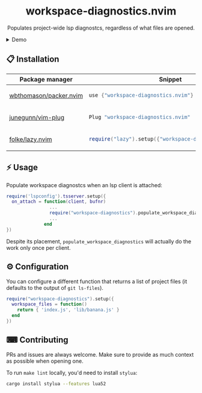 <p align="center">
  <h1 align="center">workspace-diagnostics.nvim</h2>
</p>

<p align="center">
    Populates project-wide lsp diagnostcs, regardless of what files are opened.
</p>

<details>
  <summary>Demo</summary>
  Here you can see that even though a single file gets opened, the diagnostics are populated for other files as well.

  <div align="center">


https://github.com/artemave/workspace-diagnostics.nvim/assets/23721/ae32fdc8-a547-4194-ae00-df19c66d2b5f

  </div>
</details>

## 📋 Installation

<div align="center">
<table>
<thead>
<tr>
<th>Package manager</th>
<th>Snippet</th>
</tr>
</thead>
<tbody>
<tr>
<td>

[wbthomason/packer.nvim](https://github.com/wbthomason/packer.nvim)

</td>
<td>

```lua
use {"workspace-diagnostics.nvim"}
```

</td>
</tr>
<tr>
<td>

[junegunn/vim-plug](https://github.com/junegunn/vim-plug)

</td>
<td>

```lua
Plug "workspace-diagnostics.nvim"
```

</td>
</tr>
<tr>
<td>

[folke/lazy.nvim](https://github.com/folke/lazy.nvim)

</td>
<td>

```lua
require("lazy").setup({"workspace-diagnostics.nvim"})
```

</td>
</tr>
</tbody>
</table>
</div>

## ⚡️ Usage

Populate workspace diagnostcs when an lsp client is attached:

```lua
require('lspconfig').tsserver.setup({
  on_attach = function(client, bufnr)
                ...
                require("workspace-diagnostics").populate_workspace_diagnostics(client, bufnr)
                ...
              end
})
```

Despite its placement, `populate_workspace_diagnostics` will actually do the work only once per client.

## ⚙ Configuration

You can configure a different function that returns a list of project files (it defaults to the output of `git ls-files`).

```lua
require("workspace-diagnostics").setup({
  workspace_files = function()
    return { 'index.js', 'lib/banana.js' }
  end
})
```


## ⌨ Contributing

PRs and issues are always welcome. Make sure to provide as much context as possible when opening one.

To run `make lint` locally, you'd need to install `stylua`:

```sh
cargo install stylua --features lua52
```
